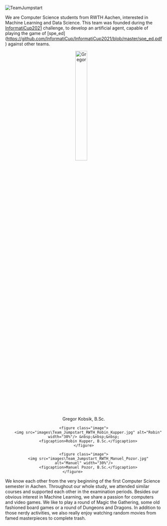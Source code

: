 ![TeamJumpstart](images\TeamJumpstart.png)

We are Computer Science students from RWTH Aachen, interested in Machine Learning and Data Science. 
This team was founded during the [InformatiCup2021](https://github.com/informatiCup/InformatiCup2021) challenge, to develop an artificial agent, capable of playing the game of [spe_ed] (https://github.com/InformatiCup/InformatiCup2021/blob/master/spe_ed.pdf) against other teams.

<center>
    <figure class="image">
        <img src="images\Team_Jumpstart_RWTH_Gregor_Kobsik.jpg" alt="Gregor" width="30%"/> &nbsp;&nbsp;&nbsp; 
        <figcaption>Gregor Kobsik, B.Sc.</figcaption>
    </figure>
    
    <figure class="image">
        <img src="images\Team_Jumpstart_RWTH_Robin_Kupper.jpg" alt="Robin" width="30%"/> &nbsp;&nbsp;&nbsp;
        <figcaption>Robin Kupper, B.Sc.</figcaption>
    </figure>
    
    <figure class="image">
        <img src="images\Team_Jumpstart_RWTH_Manuel_Pozor.jpg" alt="Manuel" width="30%"/>
        <figcaption>Manuel Pozor, B.Sc.</figcaption>
    </figure>          
</center>

We know each other from the very beginning of the first Computer Science semester in Aachen. 
Throughout our whole study, we attended similar courses and supported each other in the examination periods. 
Besides our obvious interest in Machine Learning, we share a passion for computers and video games. 
We like to play a round of Magic the Gathering, some old fashioned board games or a round of Dungeons and Dragons.
In addition to those nerdy activities, we also really enjoy watching random movies from famed masterpieces to complete trash.
